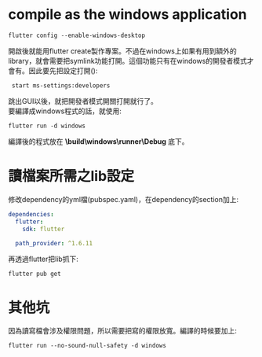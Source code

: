 # compile as the windows application
```
flutter config --enable-windows-desktop
```
開啟後就能用flutter create製作專案。不過在windows上如果有用到額外的library，就會需要把symlink功能打開。這個功能只有在windows的開發者模式才會有。因此要先把設定打開():
```
 start ms-settings:developers
```
跳出GUI以後，就把開發者模式開關打開就行了。  
要編譯成windows程式的話，就使用:
```
flutter run -d windows
```
編譯後的程式放在 **\build\windows\runner\Debug** 底下。

# 讀檔案所需之lib設定
修改dependency的yml檔(pubspec.yaml)，在dependency的section加上:
```yml
dependencies:
  flutter:
    sdk: flutter

  path_provider: ^1.6.11
```
再透過flutter把lib抓下:
```
flutter pub get
```

# 其他坑
因為讀寫檔會涉及權限問題，所以需要把寫的權限放寬。編譯的時候要加上:
```
flutter run --no-sound-null-safety -d windows
```